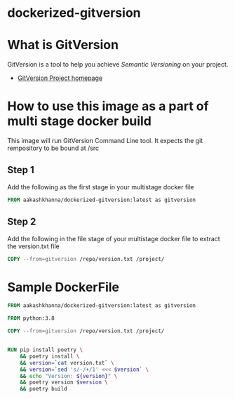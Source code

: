 # dockerized-gitversion

# What is GitVersion

GitVersion is a tool to help you achieve *Semantic Versioning* on your project.

* [GitVersion Project homepage](https://github.com/GitTools/GitVersion)

# How to use this image as a part of multi stage docker build

This image will run GitVersion Command Line tool. It expects the git rempository to be bound at /src

## Step 1
Add the following as the first stage in your multistage docker file

```dockerfile
FROM aakashkhanna/dockerized-gitversion:latest as gitversion

```

## Step 2
Add the following in the file stage of your multistage docker file to extract the version.txt file

```dockerfile
COPY --from=gitversion /repo/version.txt /project/

```

# Sample DockerFile

```dockerfile
FROM aakashkhanna/dockerized-gitversion:latest as gitversion

FROM python:3.8

COPY --from=gitversion /repo/version.txt /project/


RUN pip install poetry \
    && poetry install \
    && version=`cat version.txt` \
    && version=`sed 's/-/+/1' <<< $version` \
    && echo "Version: ${version}" \
    && poetry version $version \
    && poetry build

```
